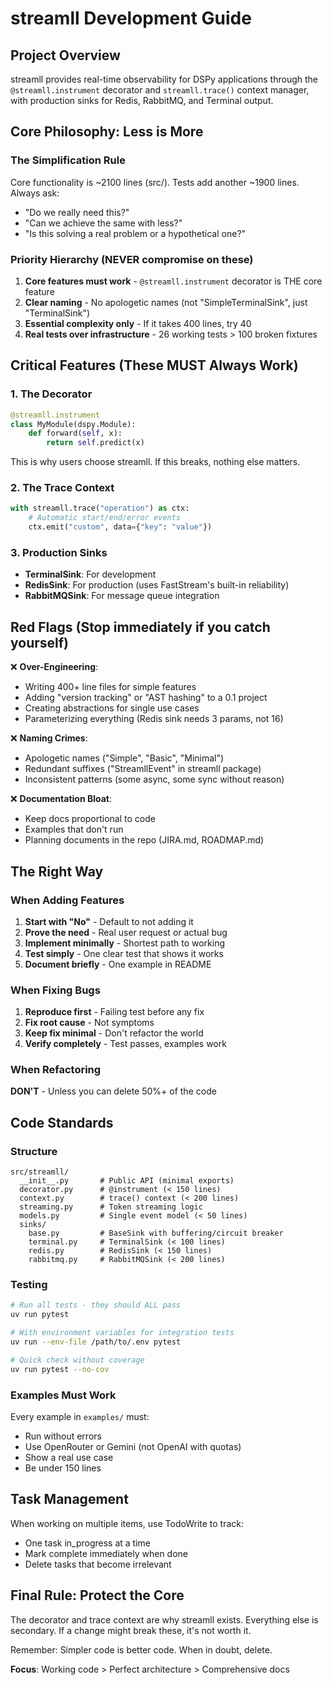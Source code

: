 # streamll Development Guide

## Project Overview
streamll provides real-time observability for DSPy applications through the `@streamll.instrument` decorator and `streamll.trace()` context manager, with production sinks for Redis, RabbitMQ, and Terminal output.

## Core Philosophy: Less is More

### The Simplification Rule
Core functionality is ~2100 lines (src/). Tests add another ~1900 lines. Always ask:
- "Do we really need this?"
- "Can we achieve the same with less?"
- "Is this solving a real problem or a hypothetical one?"

### Priority Hierarchy (NEVER compromise on these)
1. **Core features must work** - `@streamll.instrument` decorator is THE core feature
2. **Clear naming** - No apologetic names (not "SimpleTerminalSink", just "TerminalSink")
3. **Essential complexity only** - If it takes 400 lines, try 40
4. **Real tests over infrastructure** - 26 working tests > 100 broken fixtures

## Critical Features (These MUST Always Work)

### 1. The Decorator
```python
@streamll.instrument
class MyModule(dspy.Module):
    def forward(self, x):
        return self.predict(x)
```
This is why users choose streamll. If this breaks, nothing else matters.

### 2. The Trace Context
```python
with streamll.trace("operation") as ctx:
    # Automatic start/end/error events
    ctx.emit("custom", data={"key": "value"})
```

### 3. Production Sinks
- **TerminalSink**: For development
- **RedisSink**: For production (uses FastStream's built-in reliability)
- **RabbitMQSink**: For message queue integration

## Red Flags (Stop immediately if you catch yourself)

❌ **Over-Engineering**:
- Writing 400+ line files for simple features
- Adding "version tracking" or "AST hashing" to a 0.1 project
- Creating abstractions for single use cases
- Parameterizing everything (Redis sink needs 3 params, not 16)

❌ **Naming Crimes**:
- Apologetic names ("Simple", "Basic", "Minimal")
- Redundant suffixes ("StreamllEvent" in streamll package)
- Inconsistent patterns (some async, some sync without reason)

❌ **Documentation Bloat**:
- Keep docs proportional to code
- Examples that don't run
- Planning documents in the repo (JIRA.md, ROADMAP.md)

## The Right Way

### When Adding Features
1. **Start with "No"** - Default to not adding it
2. **Prove the need** - Real user request or actual bug
3. **Implement minimally** - Shortest path to working
4. **Test simply** - One clear test that shows it works
5. **Document briefly** - One example in README

### When Fixing Bugs
1. **Reproduce first** - Failing test before any fix
2. **Fix root cause** - Not symptoms
3. **Keep fix minimal** - Don't refactor the world
4. **Verify completely** - Test passes, examples work

### When Refactoring
**DON'T** - Unless you can delete 50%+ of the code

## Code Standards

### Structure
```
src/streamll/
  __init__.py       # Public API (minimal exports)
  decorator.py      # @instrument (< 150 lines)
  context.py        # trace() context (< 200 lines)
  streaming.py      # Token streaming logic
  models.py         # Single event model (< 50 lines)
  sinks/
    base.py         # BaseSink with buffering/circuit breaker
    terminal.py     # TerminalSink (< 100 lines)
    redis.py        # RedisSink (< 150 lines)
    rabbitmq.py     # RabbitMQSink (< 200 lines)
```

### Testing
```bash
# Run all tests - they should ALL pass
uv run pytest

# With environment variables for integration tests
uv run --env-file /path/to/.env pytest

# Quick check without coverage
uv run pytest --no-cov
```

### Examples Must Work
Every example in `examples/` must:
- Run without errors
- Use OpenRouter or Gemini (not OpenAI with quotas)
- Show a real use case
- Be under 150 lines

## Task Management
When working on multiple items, use TodoWrite to track:
- One task in_progress at a time
- Mark complete immediately when done
- Delete tasks that become irrelevant

## Final Rule: Protect the Core

The decorator and trace context are why streamll exists. Everything else is secondary. If a change might break these, it's not worth it.

Remember: Simpler code is better code. When in doubt, delete.

**Focus**: Working code > Perfect architecture > Comprehensive docs
